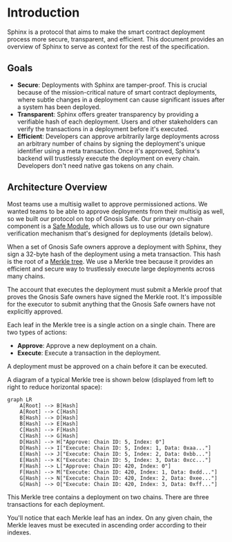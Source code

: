 # Introduction

Sphinx is a protocol that aims to make the smart contract deployment process more secure, transparent, and efficient. This document provides an overview of Sphinx to serve as context for the rest of the specification.

## Goals

* **Secure**: Deployments with Sphinx are tamper-proof. This is crucial because of the mission-critical nature of smart contract deployments, where subtle changes in a deployment can cause significant issues after a system has been deployed.
* **Transparent**: Sphinx offers greater transparency by providing a verifiable hash of each deployment. Users and other stakeholders can verify the transactions in a deployment before it's executed.
* **Efficient**: Developers can approve arbitrarily large deployments across an arbitrary number of chains by signing the deployment's unique identifier using a meta transaction. Once it's approved, Sphinx's backend will trustlessly execute the deployment on every chain. Developers don't need native gas tokens on any chain.

## Architecture Overview

Most teams use a multisig wallet to approve permissioned actions. We wanted teams to be able to approve deployments from their multisig as well, so we built our protocol on top of Gnosis Safe. Our primary on-chain component is a [Safe Module](TODO(end)), which allows us to use our own signature verification mechanism that's designed for deployments (details below).

When a set of Gnosis Safe owners approve a deployment with Sphinx, they sign a 32-byte hash of the deployment using a meta transaction. This hash is the root of a [Merkle tree](TODO(end)). We use a Merkle tree because it provides an efficient and secure way to trustlessly execute large deployments across many chains.

The account that executes the deployment must submit a Merkle proof that proves the Gnosis Safe owners have signed the Merkle root. It's impossible for the executor to submit anything that the Gnosis Safe owners have not explicitly approved.

Each leaf in the Merkle tree is a single action on a single chain. There are two types of actions:
- **Approve**: Approve a new deployment on a chain.
- **Execute**: Execute a transaction in the deployment.

A deployment must be approved on a chain before it can be executed.

A diagram of a typical Merkle tree is shown below (displayed from left to right to reduce horizontal space):

```mermaid
graph LR
    A[Root] --> B[Hash]
    A[Root] --> C[Hash]
    B[Hash] --> D[Hash]
    B[Hash] --> E[Hash]
    C[Hash] --> F[Hash]
    C[Hash] --> G[Hash]
    D[Hash] --> H["Approve: Chain ID: 5, Index: 0"]
    D[Hash] --> I["Execute: Chain ID: 5, Index: 1, Data: 0xaa..."]
    E[Hash] --> J["Execute: Chain ID: 5, Index: 2, Data: 0xbb..."]
    E[Hash] --> K["Execute: Chain ID: 5, Index: 3, Data: 0xcc..."]
    F[Hash] --> L["Approve: Chain ID: 420, Index: 0"]
    F[Hash] --> M["Execute: Chain ID: 420, Index: 1, Data: 0xdd..."]
    G[Hash] --> N["Execute: Chain ID: 420, Index: 2, Data: 0xee..."]
    G[Hash] --> O["Execute: Chain ID: 420, Index: 3, Data: 0xff..."]
```

This Merkle tree contains a deployment on two chains. There are three transactions for each deployment.

You'll notice that each Merkle leaf has an index. On any given chain, the Merkle leaves must be executed in ascending order according to their indexes.
